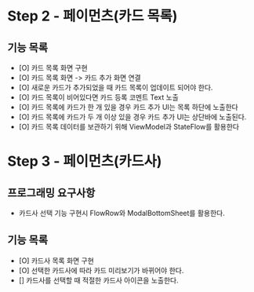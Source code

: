 # Step 2 - 페이먼츠(카드 목록)

## 기능 목록
- [O] 카드 목록 화면 구현
- [O] 카드 목록 화면 -> 카드 추가 화면 연결 
- [O] 새로운 카드가 추가되었을 때 카드 목록이 업데이트 되어야 한다.
- [O] 카드 목록이 비어있다면 카드 등록 코멘트 Text 노출
- [O] 카드 목록에 카드가 한 개 있을 경우 카드 추가 UI는 목록 하단에 노출한다
- [O] 카드 목록에 카드가 두 개 이상 있을 경우 카드 추가 UI는 상단바에 노출된다.
- [O] 카드 목록 데이터를 보관하기 위해 ViewModel과 StateFlow를 활용한다

# Step 3 - 페이먼츠(카드사)

## 프로그래밍 요구사항
- 카드사 선택 기능 구현시 FlowRow와 ModalBottomSheet를 활용한다.

## 기능 목록
- [O] 카드사 목록 화면 구현
- [O] 선택한 카드사에 따라 카드 미리보기가 바뀌어야 한다.
- [] 카드사를 선택할 때 적절한 카드사 아이콘을 노출한다.
